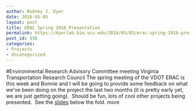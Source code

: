 ```yaml
---
author: Rodney J. Dyer
date: 2016-05-05
layout: post
title: ERAC Spring 2016 Presentation
permalink: https://dyerlab.bio.vcu.edu/2016/05/05/erac-spring-2016-presentation/index.html
post_id: 936
categories: 
- Projects
- Uncategorized
---
```

#Environmental Research Advisory Committee meeting
Virginia Transportation Research Council
The spring meeting of the VDOT ERAC is this week and Bonnie and I will be going to provide some feedback on what we've been doing on the project the last two months (it is pretty early yet, we are just getting going).  Should be fun, lots of cool other projects being presented.  See the 
[slides](https://docs.google.com/presentation/d/1mE_sGSiaN_0vKbz0aZfg50DjbsjCagsp5DQMu6mak44/pub?start=false&loop=false&delayms=3000) below the fold.
more
 
